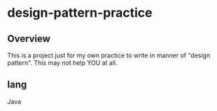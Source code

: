 # design-pattern-practice

## Overview
This is a project just for my own practice to write in manner of "design pattern". This may not help YOU at all. 

## lang
Java

